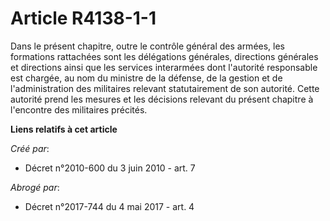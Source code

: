 # Article R4138-1-1

Dans le présent chapitre, outre le contrôle général des armées, les formations rattachées sont les délégations générales,
directions générales et directions ainsi que les services interarmées dont l'autorité responsable est chargée, au nom du
ministre de la défense, de la gestion et de l'administration des militaires relevant statutairement de son autorité. Cette
autorité prend les mesures et les décisions relevant du présent chapitre à l'encontre des militaires précités.

**Liens relatifs à cet article**

_Créé par_:

  - Décret n°2010-600 du 3 juin 2010 - art. 7

_Abrogé par_:

  - Décret n°2017-744 du 4 mai 2017 - art. 4
